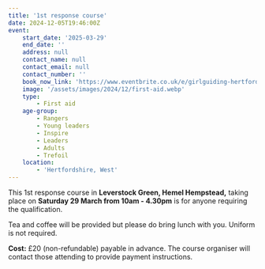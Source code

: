 ```yaml
---
title: '1st response course'
date: 2024-12-05T19:46:00Z
event:
    start_date: '2025-03-29'
    end_date: ''
    address: null
    contact_name: null
    contact_email: null
    contact_number: ''
    book_now_link: 'https://www.eventbrite.co.uk/e/girlguiding-hertfordshire-1st-response-course-tickets-1012788326147?aff=oddtdtcreator'
    image: '/assets/images/2024/12/first-aid.webp'
    type:
        - First aid
    age-group:
        - Rangers
        - Young leaders
        - Inspire
        - Leaders
        - Adults
        - Trefoil
    location:
        - 'Hertfordshire, West'
---
```

This 1st response course in **Leverstock Green, Hemel Hempstead,** taking place on **Saturday 29 March from 10am - 4.30pm** is for anyone requiring the qualification.

Tea and coffee will be provided but please do bring lunch with you.  Uniform is not required.

**Cost:** £20 (non-refundable) payable in advance. The course organiser will contact those attending to provide payment instructions.
